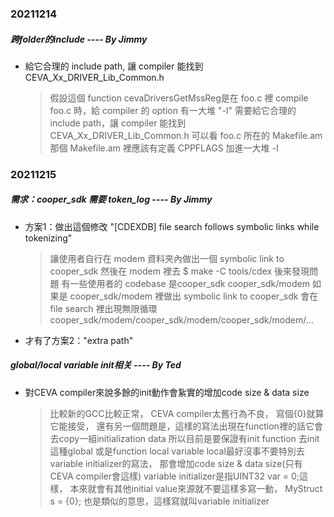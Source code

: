 ### 20211214
##### 跨folder的include ---- By Jimmy
*   給它合理的 include path, 讓 compiler 能找到 CEVA_Xx_DRIVER_Lib_Common.h
    > 假設這個 function cevaDriversGetMssReg是在 foo.c 裡
    > compile foo.c 時，給 compiler 的 option 有一大堆 "-I<path>"
    > 需要給它合理的 include path，讓 compiler 能找到 CEVA_Xx_DRIVER_Lib_Common.h
    > 可以看 foo.c 所在的 Makefile.am
    > 那個 Makefile.am 裡應該有定義 CPPFLAGS 加進一大堆 -I<path>

### 20211215
##### 需求：cooper_sdk 需要 token_log ---- By Jimmy
*   方案1：做出這個修改 "[CDEXDB] file search follows symbolic links while tokenizing"
    > 讓使用者自行在 modem 資料夾內做出一個 symbolic link to cooper_sdk
    > 然後在 modem 裡去 $ make -C tools/cdex
    > 後來發現問題
    > 有一些使用者的 codebase 是cooper_sdk    cooper_sdk/modem
    > 如果是 cooper_sdk/modem 裡做出 symbolic link to cooper_sdk
    > 會在 file search 裡出現無限循環
    > cooper_sdk/modem/cooper_sdk/modem/cooper_sdk/modem/...
*   才有了方案2："extra path"

##### global/local variable init相关 ---- By Ted
*   對CEVA compiler來說多餘的init動作會紥實的增加code size & data size
    > 比較新的GCC比較正常，
    > CEVA compiler太舊行為不良，
    > 寫個{0}就算它能接受，
    > 還有另一個問題是，這樣的寫法出現在function裡的話它會去copy一組initialization data
    > 所以目前是要保證有init function 去init這種global
    > 或是function local variable
    > local最好沒事不要特別去variable initializer的寫法，
    > 那會增加code size & data size(只有CEVA compiler會這樣)
    > variable initializer是指UINT32 var = 0;這樣，
    > 本來就會有其他initial value來源就不要這樣多寫一動，
    > MyStruct s = {0}; 也是類似的意思，這樣寫就叫variable initializer
    




